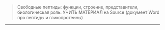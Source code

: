 
> Свободные пептиды: функции, строение, представители, биологическая роль. УЧИТЬ МАТЕРИАЛ на Source (документ Word про пептиды и гликопротеины)

---
